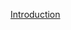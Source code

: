 [Introduction](https://htmlpreview.github.io/?https://github.com/fionarhuang/F1000_TSE/blob/master/TreeSE.html)
